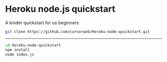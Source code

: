 # Heroku node.js quickstart
A kinder quickstart for us beginners
```bash
git clone https://github.com/cursorweb/Heroku-node-quickstart.git
```
***
```bash
cd Heroku-node-quickstart
npm install
node index.js
```

